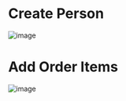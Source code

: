 # Create Person

![image](https://github.com/Sanjay7089/nodeapi/assets/77526471/5216bb3f-9c87-408a-8185-5518f4a8cb21)





# Add Order Items

![image](https://github.com/Sanjay7089/nodeapi/assets/77526471/a9351123-26b5-4662-83d1-5554b9a5daad)




